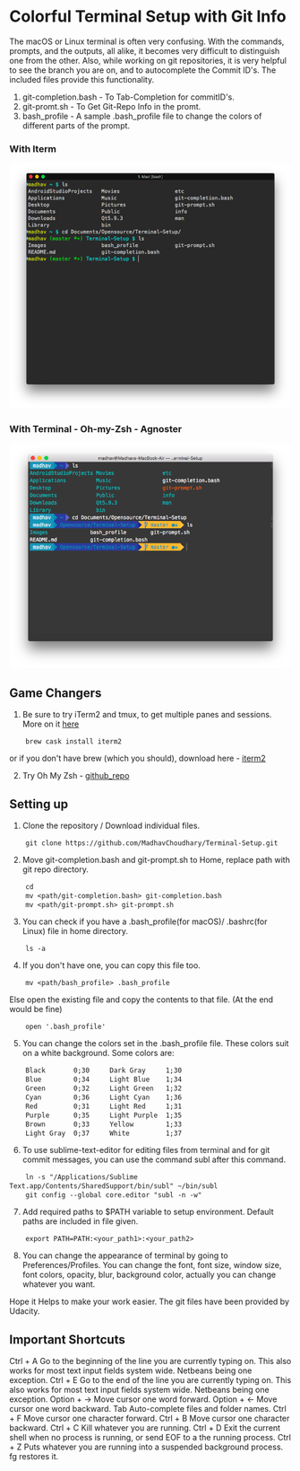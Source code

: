 # Colorful Terminal Setup with Git Info

The macOS or Linux terminal is often very confusing. With the commands, prompts, and the outputs, all alike, it becomes very difficult to distinguish one from the other.
Also, while working on git repositories, it is very helpful to see the branch you are on, and to autocomplete the Commit ID's. 
The included files provide this functionality.

1. git-completion.bash - To Tab-Completion for commitID's.
2. git-promt.sh - To Get Git-Repo Info in the promt.
3. bash_profile - A sample .bash_profile file to change the colors of different parts of the prompt.

### With Iterm
![Iterm2-Default](https://raw.githubusercontent.com/MadhavChoudhary/Terminal-Setup/master/Images/Iterm-Default.png)

### With Terminal - Oh-my-Zsh - Agnoster
![Terminal-Agnoster](https://raw.githubusercontent.com/MadhavChoudhary/Terminal-Setup/master/Images/Agnoster-OhmyZSH.png)

## Game Changers
1. Be sure to try iTerm2 and tmux, to get multiple panes and sessions.
More on it [here](https://hackernoon.com/a-gentle-introduction-to-tmux-8d784c404340)
```
	brew cask install iterm2
```
or if you don't have brew (which you should), download here - [iterm2](https://www.iterm2.com/downloads.html)

2. Try Oh My Zsh - [github_repo](https://github.com/robbyrussell/oh-my-zsh)

## Setting up

1. Clone the repository / Download individual files.
```	
	git clone https://github.com/MadhavChoudhary/Terminal-Setup.git
```	
2. Move git-completion.bash and git-prompt.sh to Home, replace path with git repo directory.
```
	cd 
	mv <path/git-completion.bash> git-completion.bash
	mv <path/git-prompt.sh> git-prompt.sh
```
3. You can check if you have a .bash_profile(for macOS)/ .bashrc(for Linux) file in home directory.
```
	ls -a
```
4. If you don't have one, you can copy this file too.
```
	mv <path/bash_profile> .bash_profile
```
   Else open the existing file and copy the contents to that file. (At the end would be fine)
```
	open '.bash_profile'
```
5. You can change the colors set in the .bash_profile file. These colors suit on a white background. Some colors are:
```
	Black       0;30     Dark Gray     1;30
	Blue        0;34     Light Blue    1;34
	Green       0;32     Light Green   1;32
	Cyan        0;36     Light Cyan    1;36
	Red         0;31     Light Red     1;31
	Purple      0;35     Light Purple  1;35
	Brown       0;33     Yellow        1;33
	Light Gray  0;37     White         1;37
```
6. To use sublime-text-editor for editing files from terminal and for git commit messages, you can use the command subl after this command.
```
	ln -s "/Applications/Sublime Text.app/Contents/SharedSupport/bin/subl" ~/bin/subl
	git config --global core.editor "subl -n -w"
```
7. Add required paths to $PATH variable to setup environment. Default paths are included in file given.
```
	export PATH=PATH:<your_path1>:<your_path2>
```
8. You can change the appearance of terminal by going to Preferences/Profiles. You can change the font, font size, window size, font colors, opacity, blur, background color, actually you can change whatever you want.

Hope it Helps to make your work easier. The git files have been provided by Udacity.

## Important Shortcuts

Ctrl + A	Go to the beginning of the line you are currently typing on. This also works for most text input fields system 			wide. Netbeans being one exception.
Ctrl + E	Go to the end of the line you are currently typing on. This also works for most text input fields system wide. 			Netbeans being one exception.
Option + →	Move cursor one word forward.
Option + ←	Move cursor one word backward.
Tab		Auto-complete files and folder names.
Ctrl + F	Move cursor one character forward.
Ctrl + B	Move cursor one character backward.
Ctrl + C	Kill whatever you are running.
Ctrl + D	Exit the current shell when no process is running, or send EOF to a the running process.
Ctrl + Z	Puts whatever you are running into a suspended background process. fg restores it.

